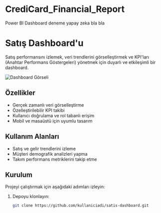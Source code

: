# CrediCard_Financial_Report
Power BI Dashboard
deneme
yapay zeka
bla bla
# Satış Dashboard'u

Satış performansını izlemek, veri trendlerini görselleştirmek ve KPI'ları (Anahtar Performans Göstergeleri) yönetmek için duyarlı ve etkileşimli bir dashboard.

![Dashboard Görseli](dashboard-screenshot.png)

## Özellikler
- Gerçek zamanlı veri görselleştirme
- Özelleştirilebilir KPI takibi
- Kullanıcı doğrulama ve rol tabanlı erişim
- Mobil ve masaüstü için uyumlu tasarım

## Kullanım Alanları
- Satış ve gelir trendlerini izleme
- Müşteri demografik analizleri yapma
- Takım performans metriklerini takip etme

## Kurulum
Projeyi çalıştırmak için aşağıdaki adımları izleyin:

1. Depoyu klonlayın:
   ```bash
   git clone https://github.com/kullaniciadi/satis-dashboard.git
